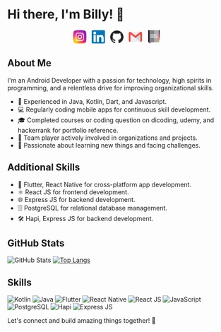 # Hi there, I'm Billy! 👋

<p align="center">
  <a href="https://www.instagram.com/brilian.ap"><img height="30" src="https://github.com/BillyMRX1/BillyMRX1/blob/main/icon/instagram.svg"></a>&nbsp;&nbsp;
  <a href="https://www.linkedin.com/in/brilian-ade-putra/"><img height="30" src="https://github.com/BillyMRX1/BillyMRX1/blob/main/icon/linkedin.svg"></a>&nbsp;&nbsp;
  <a href="https://github.com/BillyMRX1"><img height="30" src="https://github.com/BillyMRX1/BillyMRX1/blob/main/icon/github.svg"></a>&nbsp;&nbsp;
  <a href="mailto:brilianadeputra@gmail.com"><img height="30" src="https://github.com/BillyMRX1/BillyMRX1/blob/main/icon/gmail.svg"></a>&nbsp;&nbsp;
  <a href="https://mrx-portfolio.vercel.app"><img height="30" src="https://github.com/BillyMRX1/BillyMRX1/blob/main/icon/portfolio.svg"></a>&nbsp;&nbsp;
</p>

## About Me

I'm an Android Developer with a passion for technology, high spirits in programming, and a relentless drive for improving organizational skills.

- 🚀 Experienced in Java, Kotlin, Dart, and Javascript.
- 💻 Regularly coding mobile apps for continuous skill development.
- 🎓 Completed courses or coding question on dicoding, udemy, and hackerrank for portfolio reference.
- 🤝 Team player actively involved in organizations and projects.
- 🌱 Passionate about learning new things and facing challenges.

## Additional Skills

- 👾 Flutter, React Native for cross-platform app development.
- ⚛️ React JS for frontend development.
- 🌐 Express JS for backend development.
- 🗄️ PostgreSQL for relational database management.
- 🛠️ Hapi, Express JS for backend development.

## GitHub Stats

![GitHub Stats](https://github-readme-stats.vercel.app/api?username=BillyMRX1&show_icons=true&theme=radical)
[![Top Langs](https://github-readme-stats.vercel.app/api/top-langs/?username=BillyMRX1&layout=compact&theme=radical)](https://github.com/BillyMRX1/README.md)

## Skills

![Kotlin](https://img.shields.io/badge/Code-Kotlin-informational?style=flat&logo=kotlin&logoColor=white&color=2bbc8a)
![Java](https://img.shields.io/badge/Code-Java-informational?style=flat&logo=java&logoColor=white&color=2bbc8a)
![Flutter](https://img.shields.io/badge/Code-Flutter-informational?style=flat&logo=flutter&logoColor=white&color=2bbc8a)
![React Native](https://img.shields.io/badge/Code-React_Native-informational?style=flat&logo=react&logoColor=white&color=2bbc8a)
![React JS](https://img.shields.io/badge/Code-React_JS-informational?style=flat&logo=react&logoColor=white&color=2bbc8a)
![JavaScript](https://img.shields.io/badge/Code-JavaScript-informational?style=flat&logo=javascript&logoColor=white&color=2bbc8a)
![PostgreSQL](https://img.shields.io/badge/Tools-PostgreSQL-informational?style=flat&logo=postgresql&logoColor=white&color=2bbc8a)
![Hapi](https://img.shields.io/badge/Code-Hapi-informational?style=flat&logo=hapi.js&logoColor=white&color=2bbc8a)
![Express JS](https://img.shields.io/badge/Code-Express_JS-informational?style=flat&logo=express&logoColor=white&color=2bbc8a)

Let's connect and build amazing things together! 🚀
